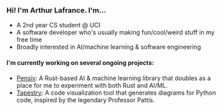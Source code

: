 ### Hi! I'm Arthur Lafrance. I'm...

* A 2nd year CS student @ UCI
* A software developer who's usually making fun/cool/weird stuff in my free time
* Broadly interested in AI/machine learning & software engineering

#### I'm currently working on several ongoing projects:

* [Pensiv](https://www.github.com/arthurlafrance/pensiv): A Rust-based AI & machine learning library that doubles as a place for me to experiment with both Rust and AI/ML.
* [Tapestry](https://tapestrylearn.com): A code visualization tool that generates diagrams for Python code, inspired by the legendary Professor Pattis.
